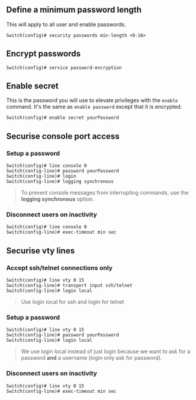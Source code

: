 ## Define a minimum password length
This will apply to all user and enable passwords.
```
Switch(config)# security passwords min-length <0-16>
```
## Encrypt passwords
```
Switch(config)# service password-encryption
```
## Enable secret
This is the password you will use to elevate privileges with the ```enable``` command. It's the same as ```enable password``` except that it is encrypted.
```
Switch(config)# enable secret yourPassword
```
## Securise console port access
### Setup a password
```
Switch(config)# line console 0
Switch(config-line)# password yourPassword
Switch(config-line)# login
Switch(config-line)# logging synchronous
```
> To prevent console messages from interrupting commands, use the **logging synchronous** option.
### Disconnect users on inactivity
```
Switch(config)# line console 0
Switch(config-line)# exec-timeout min sec
```
## Securise vty lines
### Accept ssh/telnet connections only
```
Switch(config)# line vty 0 15
Switch(config-line)# transport input ssh/telnet
Switch(config-line)# login local
```
> Use login local for ssh and login for telnet
### Setup a password
```
Switch(config)# line vty 0 15
Switch(config-line)# password yourPassword
Switch(config-line)# login local
```
> We use login local instead of just login because we want to ask for a password **and** a username (login only ask for password).
### Disconnect users on inactivity
```
Switch(config)# line vty 0 15
Switch(config-line)# exec-timeout min sec
```